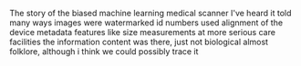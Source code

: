 The story of the biased machine learning medical scanner
I've heard it told many ways
	images were watermarked
	id numbers used
	alignment of the device
	metadata features like size
measurements at more serious care facilities
the information content was there, just not biological
almost folklore, although i think we could possibly trace it

